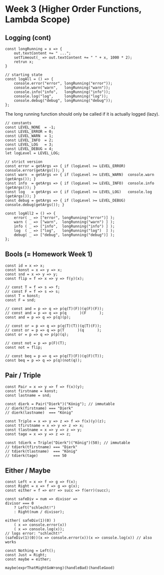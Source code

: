 # Week 3 (Higher Order Functions, Lambda Scope)

## Logging (cont)

    const longRunning = x => {
        out.textContent += " ...";
        setTimeout(_ => out.textContent += " " + x, 1000 * 2);
        retrun x;
    }

    // starting state
    const logAll = () => {
        console.error("error", longRunning("error"));
        console.warn("warn",   longRunning("warn"));
        console.info("info",   longRunning("info"));
        console.log("log",     longRunning("log"));
        console.debug("debug", longRunning("debug"));
    };

The long running function should only be called if it is actually logged (lazy).

    // constants
    const LEVEL_NONE  = -1;
    const LEVEL_ERROR = 0;
    const LEVEL_WARN  = 1;
    const LEVEL_INFO  = 2;
    const LEVEL_LOG   = 3;
    const LEVEL_DEBUG = 4;
    let logLevel = LEVEL_LOG;

    // strict version
    const error = getArgs => { if (logLevel >= LEVEL_ERROR) console.error(getArgs()); }
    const warn  = getArgs => { if (logLevel >= LEVEL_WARN)  console.warn (getArgs()); }
    const info  = getArgs => { if (logLevel >= LEVEL_INFO)  console.info (getArgs()); }
    const log   = getArgs => { if (logLevel >= LEVEL_LOG)   console.log  (getArgs()); }
    const debug = getArgs => { if (logLevel >= LEVEL_DEBUG) console.debug(getArgs()); }

    const logAll2 = () => {
        error( _ => ["error", longRunning("error")] );
        warn ( _ => ["warn",  longRunning("warn") ] );
        info ( _ => ["info",  longRunning("info") ] );
        log  ( _ => ["log",   longRunning("log")  ] );
        debug( _ => ["debug", longRunning("debug")] );
    };

## Bools (= Homework Week 1)

    const id = x => x;
    const konst = x => y => x;
    const snd = x => y => y;
    const flip = f => x => y => f(y)(x);
    
    // const T = f => s => f;
    // const F = f => s => s;
    const T = konst;
    const F = snd;
    
    // const and = p => q => p(q(T)(F))(q(F)(F));
    // const and = p => q => p(q      )(F      );
    const and = p => q => p(q)(p);
    
    // const or = p => q => p(q(T)(T))(q(T)(F));
    // const or = p => q => p(T      )(q      );
    const or = p => q => p(p)(q);

    // const not = p => p(F)(T);
    const not = flip;
    
    // const beq = p => q => p(q(T)(F))(q(F)(T));
    const beq = p => q => p(q)(not(q));

## Pair / Triple

    const Pair = x => y => f => f(x)(y);
    const firstname = konst;
    const lastname = snd;
    
    const dierk = Pair("Dierk")("König"); // immutable
    // dierk(firstname) === "Dierk"
    // dierk(lastname)  === "König"
    
    const Triple = x => y => z => f => f(x)(y)(z);
    const tfirstname = x => y => z => x;
    const tlastname = x => y => z => y;
    const tage = x => y => z => z;
    
    const tdierk = Triple("Dierk")("König")(50); // immutable
    // tdierk(tfirstname) === "Dierk"
    // tdierk(tlastname)  === "König"
    // tdierk(tage)       === 50

## Either / Maybe

    const Left = x => f => g => f(x);
    const Right = x => f => g => g(x);
    const either = f => err => succ => f(err)(succ);
    
    const safeDiv = num => divisor =>
    divisor === 0
        ? Left("schlecht!")
        : Right(num / divisor);
    
    either( safeDiv(1)(0) )
        ( x => console.error(x))
        ( x => console.log(x));
    // logs error: "schlecht!"
    (safeDiv(1)(0))(x => console.error(x))(x => console.log(x)) // also works

    const Nothing = Left();
    const Just = Right;
    const maybe = either;
    
    maybe(exprThatMightGoWrong)(handleBad)(handleGood)
